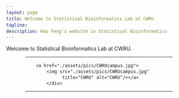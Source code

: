 ```yaml
---
layout: page
title: Welcome to Statistical Bioinformatics Lab at CWRU
tagline: 
description: Hao Feng's website in Statistical Bioinformatics
---
```

<div class="jumbotron">
    <p> Welcome to Statistical Bioinformatics Lab at CWRU.</p> 

</div>

<div style="max-width: 400px;margin-left: auto ; margin-right: auto ;">



---

<div class="container">


        <a href="./assets/pics/CWRUcampus.jpg">
            <img src="./assets/pics/CWRUcampus.jpg"
                  title="CWRU" alt="CWRU"/></a>
        	</div>
        	
</div>

---

